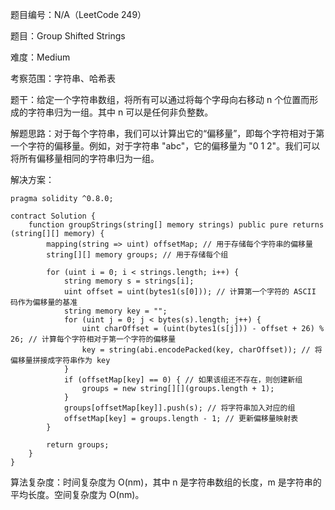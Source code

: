 题目编号：N/A（LeetCode 249）

题目：Group Shifted Strings

难度：Medium

考察范围：字符串、哈希表

题干：给定一个字符串数组，将所有可以通过将每个字母向右移动 n 个位置而形成的字符串归为一组。其中 n 可以是任何非负整数。

解题思路：对于每个字符串，我们可以计算出它的“偏移量”，即每个字符相对于第一个字符的偏移量。例如，对于字符串 "abc"，它的偏移量为 "0 1 2"。我们可以将所有偏移量相同的字符串归为一组。

解决方案：

```
pragma solidity ^0.8.0;

contract Solution {
    function groupStrings(string[] memory strings) public pure returns (string[][] memory) {
        mapping(string => uint) offsetMap; // 用于存储每个字符串的偏移量
        string[][] memory groups; // 用于存储每个组
        
        for (uint i = 0; i < strings.length; i++) {
            string memory s = strings[i];
            uint offset = uint(bytes1(s[0])); // 计算第一个字符的 ASCII 码作为偏移量的基准
            string memory key = "";
            for (uint j = 0; j < bytes(s).length; j++) {
                uint charOffset = (uint(bytes1(s[j])) - offset + 26) % 26; // 计算每个字符相对于第一个字符的偏移量
                key = string(abi.encodePacked(key, charOffset)); // 将偏移量拼接成字符串作为 key
            }
            if (offsetMap[key] == 0) { // 如果该组还不存在，则创建新组
                groups = new string[][](groups.length + 1);
            }
            groups[offsetMap[key]].push(s); // 将字符串加入对应的组
            offsetMap[key] = groups.length - 1; // 更新偏移量映射表
        }
        
        return groups;
    }
}
```

算法复杂度：时间复杂度为 O(nm)，其中 n 是字符串数组的长度，m 是字符串的平均长度。空间复杂度为 O(nm)。